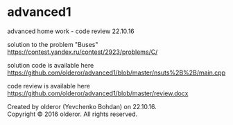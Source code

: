 # advanced1
advanced home work - code review 22.10.16

solution to the problem "Buses"<br />
https://contest.yandex.ru/contest/2923/problems/C/

solution code is available here<br />
https://github.com/olderor/advanced1/blob/master/nsuts%2B%2B/main.cpp

code review is available here<br />
https://github.com/olderor/advanced1/blob/master/review.docx

Created by olderor (Yevchenko Bohdan) on 22.10.16.<br />
Copyright © 2016 olderor. All rights reserved.
